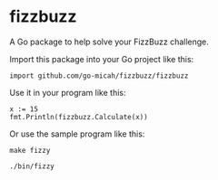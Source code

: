 # fizzbuzz

A Go package to help solve your FizzBuzz challenge.

Import this package into your Go project like this:

```
import github.com/go-micah/fizzbuzz/fizzbuzz
```

Use it in your program like this:

```
x := 15
fmt.Println(fizzbuzz.Calculate(x))
```

Or use the sample program like this:

```
make fizzy

./bin/fizzy
```
